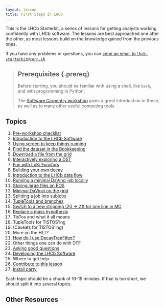 ```yaml
---
layout: lesson
title: First Steps in LHCb
---
```


This is the LHCb Starterkit, a series of lessons for getting analysts working 
confidently with LHCb software.
The lessons are best approached one after the other, as most lessons build on 
the knowledge gained from the previous ones.

If you have any problems or questions, you can [send an email to 
`lhcb-starterkit@cern.ch`](mailto:lhcb-starterkit@cern.ch).

> ## Prerequisites {.prereq}
>
> Before starting, you should be familiar with using a shell, like `bash`, and 
> with programming in Python.
>
> The [Software Carpentry 
> workshop](http://twitwi.github.io/2015-06-02-cern-lhcb/) gives a great 
> introduction to these, as well as to many other useful computing tools.

## Topics

1.  [Pre-workshop checklist](00-prerequisites.html) 
1.  [Introduction to the LHCb Software](01-davinci.html)
1.  [Using screen to keep things running](02-screen.html)
2.  [Find the dataset in the Bookkeeping](03-bookkeeping.html)
2.  [Download a file from the grid](05-files-from-grid.html)
2.  [Interactively exploring a DST](05-interactive-dst.html)
2.  [Fun with LoKi Functors](06-loki-functors.html)
3.  [Building your own decay](06-building-decays.html)
3.  [Introduction to the LHCb data flow](08-stripping.html)
2.  [Running a minimal DaVinci job locally](09-minimal-dv-job.html)
3.  [Storing large files on EOS](10-eos-storage.html)
4.  [Minimal DaVinci on the grid](11-davinci-grid.html)
9.  [Splitting a job into subjobs](12-split-jobs.html)
5.  [TupleTools and branches](12-add-tupletools.html)
8.  [Switch to a new stripping (20 -> 21) for one line in MC](14-rerun-stripping.html)
11. [Replace a mass hypothesis](17-switch-mass-hypo.html)
12. TisTos and what it all means
13. TupleTools for TISTOS'ing
14. (Caveats for TISTOS'ing)
14. More on the HLT?
22. [How do I use DecayTreeFitter?](22-decay-tree-fitter.html)
18. Other things one can do with DTF
19. [Asking good questions](26-asking-questions.html)
19. [Developing the LHCb Software](16-lhcb-dev.html)
20. Where to get help
21. [Contribute to this lesson](27-contributing.html)
22. [Install party](32-install-party.html)

Each topic should be a chunk of 10-15 minutes.
If that is too short, we should split it into several topics.

## Other Resources
